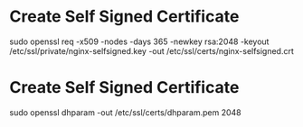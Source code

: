 <h1>Create Self Signed Certificate</h1>
sudo openssl req -x509 -nodes -days 365 -newkey rsa:2048 -keyout /etc/ssl/private/nginx-selfsigned.key -out /etc/ssl/certs/nginx-selfsigned.crt

<h1>Create Self Signed Certificate</h1>
sudo openssl dhparam -out /etc/ssl/certs/dhparam.pem 2048